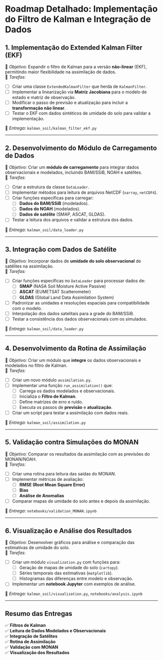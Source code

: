 # **Roadmap Detalhado: Implementação do Filtro de Kalman e Integração de Dados**

## **1. Implementação do Extended Kalman Filter (EKF)**
🔹 *Objetivo:* Expandir o filtro de Kalman para a versão **não-linear** (EKF), permitindo maior flexibilidade na assimilação de dados.  
🔹 *Tarefas:*
   - [ ] Criar uma classe `ExtendedKalmanFilter` que herda de `KalmanFilter`.
   - [ ] Implementar a linearização via **Matriz Jacobiana** para o modelo de estado e matriz de observação.
   - [ ] Modificar o passo de previsão e atualização para incluir a **transformação não linear**.
   - [ ] Testar o EKF com dados sintéticos de umidade do solo para validar a implementação.

📌 *Entrega:* `kalman_soil/kalman_filter_ekf.py`

---

## **2. Desenvolvimento do Módulo de Carregamento de Dados**
🔹 *Objetivo:* Criar um **módulo de carregamento** para integrar dados observacionais e modelados, incluindo BAM/SSiB, NOAH e satélites.  
🔹 *Tarefas:*
   - [ ] Criar a estrutura da classe `DataLoader`.
   - [ ] Implementar métodos para leitura de arquivos NetCDF (`xarray`, `netCDF4`).
   - [ ] Criar funções específicas para carregar:
     - [ ] **Dados do BAM/SSiB** (modelados).
     - [ ] **Dados do NOAH** (modelados).
     - [ ] **Dados de satélite** (SMAP, ASCAT, GLDAS).
   - [ ] Testar a leitura dos arquivos e validar a estrutura dos dados.

📌 *Entrega:* `kalman_soil/data_loader.py`

---

## **3. Integração com Dados de Satélite**
🔹 *Objetivo:* Incorporar dados de **umidade do solo observacional** de satélites na assimilação.  
🔹 *Tarefas:*
   - [ ] Criar funções específicas no `DataLoader` para processar dados de:
     - [ ] **SMAP** (NASA Soil Moisture Active Passive)
     - [ ] **ASCAT** (EUMETSAT Scatterometer)
     - [ ] **GLDAS** (Global Land Data Assimilation System)
   - [ ] Padronizar as unidades e resoluções espaciais para compatibilidade com o modelo.
   - [ ] Interpolação dos dados satelitais para a grade do BAM/SSiB.
   - [ ] Testar a consistência dos dados observacionais com os simulados.

📌 *Entrega:* `kalman_soil/data_loader.py`

---

## **4. Desenvolvimento da Rotina de Assimilação**
🔹 *Objetivo:* Criar um módulo que **integre** os dados observacionais e modelados no filtro de Kalman.  
🔹 *Tarefas:*
   - [ ] Criar um novo módulo `assimilation.py`.
   - [ ] Implementar uma função `run_assimilation()` que:
     - [ ] Carrega os dados modelados e observacionais.
     - [ ] Inicializa o **Filtro de Kalman**.
     - [ ] Define matrizes de erro e ruído.
     - [ ] Executa os passos de **previsão** e **atualização**.
   - [ ] Criar um script para testar a assimilação com dados reais.

📌 *Entrega:* `kalman_soil/assimilation.py`

---

## **5. Validação contra Simulações do MONAN**
🔹 *Objetivo:* Comparar os resultados da assimilação com as previsões do MONAN/NOAH.  
🔹 *Tarefas:*
   - [ ] Criar uma rotina para leitura das saídas do MONAN.
   - [ ] Implementar métricas de avaliação:
     - [ ] **RMSE (Root Mean Square Error)**
     - [ ] **Bias**
     - [ ] **Análise de Anomalias**
   - [ ] Comparar mapas de umidade do solo antes e depois da assimilação.

📌 *Entrega:* `notebooks/validation_MONAN.ipynb`

---

## **6. Visualização e Análise dos Resultados**
🔹 *Objetivo:* Desenvolver gráficos para análise e comparação das estimativas de umidade do solo.  
🔹 *Tarefas:*
   - [ ] Criar um módulo `visualization.py` com funções para:
     - [ ] Geração de mapas de umidade do solo (`cartopy`).
     - [ ] Séries temporais das estimativas (`matplotlib`).
     - [ ] Histogramas das diferenças entre modelo e observação.
   - [ ] Implementar um **notebook Jupyter** com exemplos de análise.

📌 *Entrega:* `kalman_soil/visualization.py`, `notebooks/analysis.ipynb`

---

## **Resumo das Entregas**
✅ **Filtros de Kalman**  
✅ **Leitura de Dados Modelados e Observacionais**  
✅ **Integração de Satélites**  
✅ **Rotina de Assimilação**  
✅ **Validação com MONAN**  
✅ **Visualização dos Resultados**
